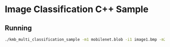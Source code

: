 # Image Classification C++ Sample

## Running
```sh
./kmb_multi_classification_sample -m1 mobilenet.blob -i1 image1.bmp -m2 resnet.blob -i2 image2.bmp
```
